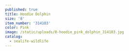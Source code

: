 ```yaml
---
published: true
title: Hoodie Dolphin
size: '8'
item_number: '314103'
color: Pink
image: /static/uploads/8-hoodie_pink_dolphin_314103.jpg
catalog:
  - sealife-wildlife
---
```


